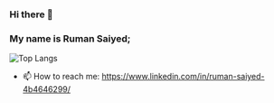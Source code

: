 ### Hi there 👋
### My name is Ruman Saiyed;
![Top Langs](https://github-readme-stats.vercel.app/api/top-langs/?username=Ruman2304&hide_progress=true)
- 📫 How to reach me: https://www.linkedin.com/in/ruman-saiyed-4b4646299/


